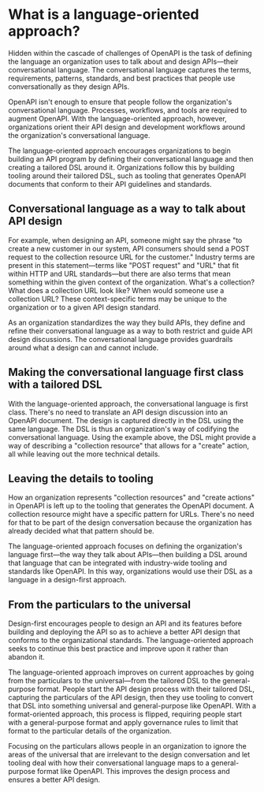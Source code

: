 # What is a language-oriented approach?

Hidden within the cascade of challenges of OpenAPI is the task of defining the language an organization uses to talk about and design APIs—their conversational language. The conversational language captures the terms, requirements, patterns, standards, and best practices that people use conversationally as they design APIs.

OpenAPI isn't enough to ensure that people follow the organization's conversational language. Processes, workflows, and tools are required to augment OpenAPI. With the language-oriented approach, however, organizations orient their API design and development workflows around the organization's conversational language.

The language-oriented approach encourages organizations to begin building an API program by defining their conversational language and then creating a tailored DSL around it. Organizations follow this by building tooling around their tailored DSL, such as tooling that generates OpenAPI documents that conform to their API guidelines and standards.

## Conversational language as a way to talk about API design

For example, when designing an API, someone might say the phrase "to create a new customer in our system, API consumers should send a POST request to the collection resource URL for the customer." Industry terms are present in this statement—terms like "POST request" and "URL" that fit within HTTP and URL standards—but there are also terms that mean something within the given context of the organization. What's a collection? What does a collection URL look like? When would someone use a collection URL? These context-specific terms may be unique to the organization or to a given API design standard.

As an organization standardizes the way they build APIs, they define and refine their conversational language as a way to both restrict and guide API design discussions. The conversational language provides guardrails around what a design can and cannot include.

## Making the conversational language first class with a tailored DSL

With the language-oriented approach, the conversational language is first class. There's no need to translate an API design discussion into an OpenAPI document. The design is captured directly in the DSL using the same language. The DSL is thus an organization's way of codifying the conversational language. Using the example above, the DSL might provide a way of describing a "collection resource" that allows for a "create" action, all while leaving out the more technical details.

## Leaving the details to tooling

How an organization represents "collection resources" and "create actions" in OpenAPI is left up to the tooling that generates the OpenAPI document. A collection resource might have a specific pattern for URLs. There's no need for that to be part of the design conversation because the organization has already decided what that pattern should be.

The language-oriented approach focuses on defining the organization's language first—the way they talk about APIs—then building a DSL around that language that can be integrated with industry-wide tooling and standards like OpenAPI. In this way, organizations would use their DSL as a language in a design-first approach. 

## From the particulars to the universal

Design-first encourages people to design an API and its features before building and deploying the API so as to achieve a better API design that conforms to the organizational standards. The language-oriented approach seeks to continue this best practice and improve upon it rather than abandon it.

The language-oriented approach improves on current approaches by going from the particulars to the universal—from the tailored DSL to the general-purpose format. People start the API design process with their tailored DSL, capturing the particulars of the API design, then they use tooling to convert that DSL into something universal and general-purpose like OpenAPI. With a format-oriented approach, this process is flipped, requiring people start with a general-purpose format and apply governance rules to limit that format to the particular details of the organization.

Focusing on the particulars allows people in an organization to ignore the areas of the universal that are irrelevant to the design conversation and let tooling deal with how their conversational language maps to a general-purpose format like OpenAPI. This improves the design process and ensures a better API design.